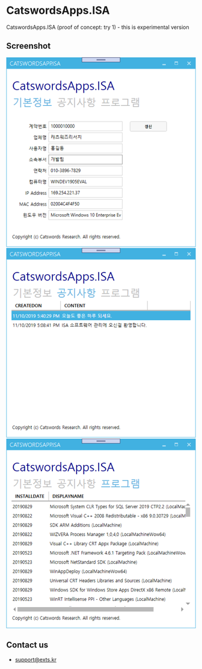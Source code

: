 # CatswordsApps.ISA
CatswordsApps.ISA (proof of concept: try 1) - this is experimental version

## Screenshot
![preview 1](https://github.com/gnh1201/CatswordsApps.ISA/raw/master/ISA-Preview-1.png)
![preview 2](https://github.com/gnh1201/CatswordsApps.ISA/raw/master/ISA-Preview-2.png)
![preview 3](https://github.com/gnh1201/CatswordsApps.ISA/raw/master/ISA-Preview-3.png)

## Contact us
- support@exts.kr
